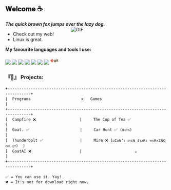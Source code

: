 ## **𝐖𝐞𝐥𝐜𝐨𝐦𝐞 ☕**
***The quick brown fox jumps over the lazy dog.***
  [<img align="right" alt="GIF" src="https://i.imgur.com/XLoUTDF.png" width="300"/>](http://daikoje.borec.cz/dwlinks/post/Cheese/)
  
- Check out my web!
- Linux is great. 

**My favourite languages and tools I use:**  

<code><img height="25" src="https://i.imgur.com/jI8K2oe.png"></code>
<code><img height="25" src="https://i.imgur.com/emR5p0Y.png"></code>
<code><img height="25" src="https://i.imgur.com/kEuU82j.png"></code>
<code><img height="25" src="https://i.imgur.com/6FB64I2.png"></code>
<code><img height="25" src="https://i.imgur.com/UTo2THv.png"></code>
<code><img height="25" src="https://i.imgur.com/RdnXuz8.png"></code>
<code><img height="25" src="https://i.imgur.com/IHOnwgS.png"></code>
<code><img height="25" src="https://raw.githubusercontent.com/github/explore/80688e429a7d4ef2fca1e82350fe8e3517d3494d/topics/git/git.png"></code>

### **『🚧』 Projects:**

```text
+--------------------------------------------------------------------------------+
|  Programs                      x   Games                                       |
+--------------------------------------------------------------------------------+ 
[  Campfire ❌                   |     The Cup of Tea ✅                          ]
[  Goat. ✅                      |     Car Hunt ✅ (ʙᴇᴛᴀ)                         ]
[  Thunderbolt ✅                |     Mire ❌ (ᴅɪᴅɴ'ᴛ ᴇᴠᴇɴ sᴛᴀʀᴛ ᴡᴏʀᴋɪɴɢ ᴏɴ ɪᴛ)  ]
[  GoatAI ❌                     |                       ☕                       ]
+--------------------------------------------------------------------------------+

✅ = You can use it. Yay!
❌ = It's not for download right now.
```
